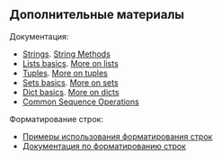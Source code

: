 ## Дополнительные материалы

Документация:

* [Strings](https://docs.python.org/3/library/stdtypes.html#text-sequence-type-str). [String Methods](https://docs.python.org/3/library/stdtypes.html#string-methods)
* [Lists basics](https://docs.python.org/3/tutorial/introduction.html#lists). [More on lists](https://docs.python.org/3/tutorial/datastructures.html#more-on-lists)
* [Tuples](https://docs.python.org/3/tutorial/datastructures.html#tuples-and-sequences). [More on tuples](https://docs.python.org/3/library/stdtypes.html#tuples)
* [Sets basics](https://docs.python.org/3/tutorial/datastructures.html#sets). [More on sets](https://docs.python.org/3/library/stdtypes.html#set)
* [Dict basics](https://docs.python.org/3/tutorial/datastructures.html#dictionaries). [More on dicts](https://docs.python.org/3/library/stdtypes.html#typesmapping)
* [Common Sequence Operations](https://docs.python.org/3/library/stdtypes.html#typesseq-common)

Форматирование строк:

* [Примеры использования форматирования строк](https://pyformat.info/)
* [Документация по форматированию строк](https://docs.python.org/3/library/string.html#format-string-syntax)
